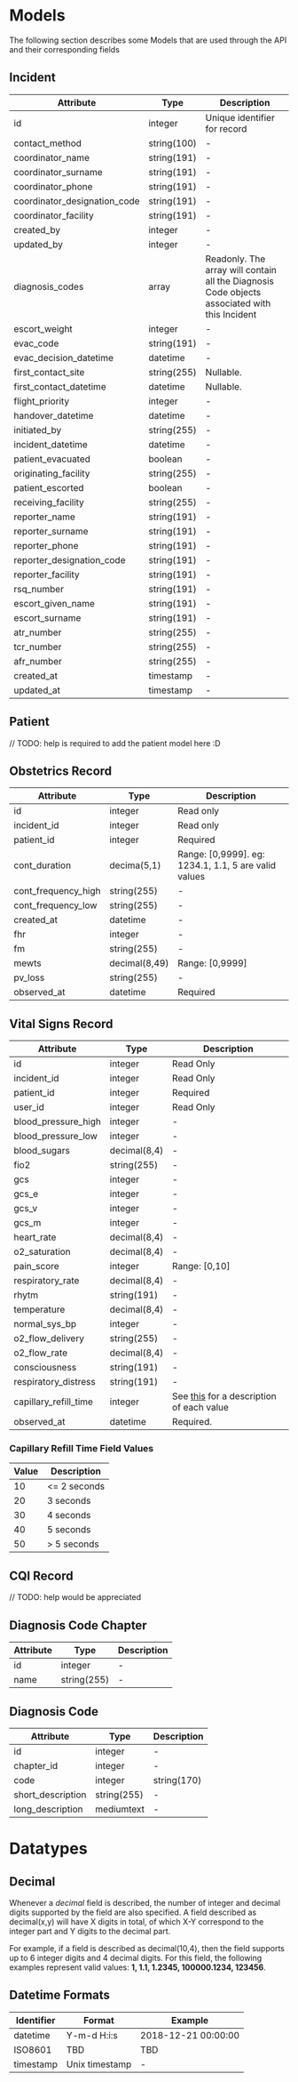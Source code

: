 # Models

The following section describes some Models that are used through the API and their corresponding fields

## Incident

| Attribute                    | Type        | Description                                                                                   |
| ---------                    | ---------   | --------                                                                                      |
| id                           | integer     | Unique identifier for record                                                                  |
| contact_method               | string(100) | -                                                                                             |
| coordinator_name             | string(191) | -                                                                                             |
| coordinator_surname          | string(191) | -                                                                                             |
| coordinator_phone            | string(191) | -                                                                                             |
| coordinator_designation_code | string(191) | -                                                                                             |
| coordinator_facility         | string(191) | -                                                                                             |
| created_by                   | integer     | -                                                                                             |
| updated_by                   | integer     | -                                                                                             |
| diagnosis_codes              | array       | Readonly. The array will contain all the Diagnosis Code objects associated with this Incident |
| escort_weight                | integer     | -                                                                                             |
| evac_code                    | string(191) | -                                                                                             |
| evac_decision_datetime       | datetime    | -                                                                                             |
| first_contact_site           | string(255) | Nullable.                                                                                     |
| first_contact_datetime       | datetime    | Nullable.                                                                                     |
| flight_priority              | integer     | -                                                                                             |
| handover_datetime            | datetime    | -                                                                                             |
| initiated_by                 | string(255) | -                                                                                             |
| incident_datetime            | datetime    | -                                                                                             |
| patient_evacuated            | boolean     | -                                                                                             |
| originating_facility         | string(255) | -                                                                                             |
| patient_escorted             | boolean     | -                                                                                             |
| receiving_facility           | string(255) | -                                                                                             |
| reporter_name                | string(191) | -                                                                                             |
| reporter_surname             | string(191) | -                                                                                             |
| reporter_phone               | string(191) | -                                                                                             |
| reporter_designation_code    | string(191) | -                                                                                             |
| reporter_facility            | string(191) | -                                                                                             |
| rsq_number                   | string(191) | -                                                                                             |
| escort_given_name            | string(191) | -                                                                                             |
| escort_surname               | string(191) | -                                                                                             |
| atr_number                   | string(255) | -                                                                                             |
| tcr_number                   | string(255) | -                                                                                             |
| afr_number                   | string(255) | -                                                                                             |
| created_at                   | timestamp   | -                                                                                             |
| updated_at                   | timestamp   | -                                                                                             |

## Patient

// TODO: help is required to add the patient model here :D

## Obstetrics Record

| Attribute           | Type          | Description                                          |
| ---------           | ---------     | --------                                             |
| id                  | integer       | Read only                                            |
| incident_id         | integer       | Read only                                            |
| patient_id          | integer       | Required                                             |
| cont_duration       | decima(5,1)   | Range: [0,9999]. eg: 1234.1, 1.1, 5 are valid values |
| cont_frequency_high | string(255)   | -                                                    |
| cont_frequency_low  | string(255)   | -                                                    |
| created_at          | datetime      | -                                                    |
| fhr                 | integer       | -                                                    |
| fm                  | string(255)   | -                                                    |
| mewts               | decimal(8,49) | Range: [0,9999]                                      |
| pv_loss             | string(255)   | -                                                    |
| observed_at         | datetime      | Required                                             |

## Vital Signs Record

| Attribute             | Type         | Description                                                                     |
| ---------             | ---------    | --------                                                                        |
| id                    | integer      | Read Only                                                                       |
| incident_id           | integer      | Read Only                                                                       |
| patient_id            | integer      | Required                                                                        |
| user_id               | integer      | Read Only                                                                       |
| blood_pressure_high   | integer      | -                                                                               |
| blood_pressure_low    | integer      | -                                                                               |
| blood_sugars          | decimal(8,4) | -                                                                               |
| fio2                  | string(255)  | -                                                                               |
| gcs                   | integer      | -                                                                               |
| gcs_e                 | integer      | -                                                                               |
| gcs_v                 | integer      | -                                                                               |
| gcs_m                 | integer      | -                                                                               |
| heart_rate            | decimal(8,4) | -                                                                               |
| o2_saturation         | decimal(8,4) | -                                                                               |
| pain_score            | integer      | Range: [0,10]                                                                   |
| respiratory_rate      | decimal(8,4) | -                                                                               |
| rhytm                 | string(191)  | -                                                                               |
| temperature           | decimal(8,4) | -                                                                               |
| normal_sys_bp         | integer      | -                                                                               |
| o2_flow_delivery      | string(255)  | -                                                                               |
| o2_flow_rate          | decimal(8,4) | -                                                                               |
| consciousness         | string(191)  | -                                                                               |
| respiratory_distress  | string(191)  | -                                                                               |
| capillary_refill_time | integer      | See [this](#capillary-refill-time-field-values) for a description of each value |
| observed_at           | datetime     | Required.                                                                       |                                                                            |

### Capillary Refill Time Field Values

| Value    | Description   |
|--------- | --------------|
| 10       | <= 2 seconds  |
| 20       | 3 seconds     |
| 30       | 4 seconds     |
| 40       | 5 seconds     |
| 50       | > 5 seconds   |

## CQI Record

// TODO: help would be appreciated

## Diagnosis Code Chapter

| Attribute | Type        | Description |
| --------- | ----------- | ----------- |
| id        | integer     | -           |
| name      | string(255) | -           |

## Diagnosis Code

| Attribute         | Type        | Description |
| ---------         | ---------   | --------    |
| id                | integer     | -           |
| chapter_id        | integer     | -           |
| code              | integer     | string(170) |
| short_description | string(255) | -           |
| long_description  | mediumtext  | -           |


# Datatypes

## Decimal

Whenever a _decimal_ field is described, the number of integer and decimal digits supported by the field are
also specified. A field described as decimal(x,y) will have X digits in total, of which X-Y correspond to the integer
part and Y digits to the decimal part.

For example, if a field is described as decimal(10,4), then the field supports up to 6 integer digits and 4 decimal digits.
For this field, the following examples represent valid values: **1, 1.1, 1.2345, 100000.1234, 123456**.

## Datetime Formats

| Identifier | Format         | Example             |
| ---        | ----           | ---                 |
| datetime   | Y-m-d H:i:s    | 2018-12-21 00:00:00 |
| ISO8601    | TBD            | TBD                 |
| timestamp  | Unix timestamp | -                   |